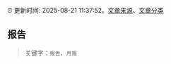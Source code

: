 :alarm_clock: 更新时间: 2025-08-21 11:37:52。[文章来源](/README.md)、[文章分类](/TAGS.md)

## 报告


> 关键字：`报告`、`月报`



